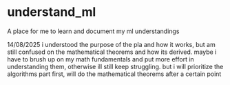# understand_ml
A place for me to learn and document my ml understandings

14/08/2025
i understood the purpose of the pla and how it works, but am still confused on the mathematical theorems and how its derived. maybe i have to brush up on my math fundamentals and put more effort in understanding them, otherwise ill still keep struggling. but i will prioritize the algorithms part first, will do the mathematical theorems after a certain point